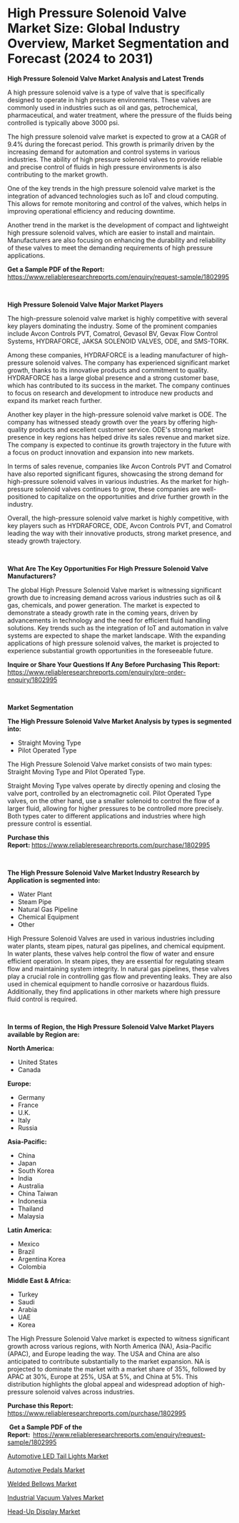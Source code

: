 <p><h1>High Pressure Solenoid Valve Market Size: Global Industry Overview, Market Segmentation and Forecast (2024 to 2031)</h1></p><p><strong>High Pressure Solenoid Valve Market Analysis and Latest Trends</strong></p>
<p><p>A high pressure solenoid valve is a type of valve that is specifically designed to operate in high pressure environments. These valves are commonly used in industries such as oil and gas, petrochemical, pharmaceutical, and water treatment, where the pressure of the fluids being controlled is typically above 3000 psi.</p><p>The high pressure solenoid valve market is expected to grow at a CAGR of 9.4% during the forecast period. This growth is primarily driven by the increasing demand for automation and control systems in various industries. The ability of high pressure solenoid valves to provide reliable and precise control of fluids in high pressure environments is also contributing to the market growth.</p><p>One of the key trends in the high pressure solenoid valve market is the integration of advanced technologies such as IoT and cloud computing. This allows for remote monitoring and control of the valves, which helps in improving operational efficiency and reducing downtime.</p><p>Another trend in the market is the development of compact and lightweight high pressure solenoid valves, which are easier to install and maintain. Manufacturers are also focusing on enhancing the durability and reliability of these valves to meet the demanding requirements of high pressure applications.</p></p>
<p><strong>Get a Sample PDF of the Report:&nbsp;</strong> <a href="https://www.reliableresearchreports.com/enquiry/request-sample/1802995">https://www.reliableresearchreports.com/enquiry/request-sample/1802995</a></p>
<p>&nbsp;</p>
<p><strong>High Pressure Solenoid Valve Major Market Players</strong></p>
<p><p>The high-pressure solenoid valve market is highly competitive with several key players dominating the industry. Some of the prominent companies include Avcon Controls PVT, Comatrol, Gevasol BV, Gevax Flow Control Systems, HYDRAFORCE, JAKSA SOLENOID VALVES, ODE, and SMS-TORK.</p><p>Among these companies, HYDRAFORCE is a leading manufacturer of high-pressure solenoid valves. The company has experienced significant market growth, thanks to its innovative products and commitment to quality. HYDRAFORCE has a large global presence and a strong customer base, which has contributed to its success in the market. The company continues to focus on research and development to introduce new products and expand its market reach further.</p><p>Another key player in the high-pressure solenoid valve market is ODE. The company has witnessed steady growth over the years by offering high-quality products and excellent customer service. ODE's strong market presence in key regions has helped drive its sales revenue and market size. The company is expected to continue its growth trajectory in the future with a focus on product innovation and expansion into new markets.</p><p>In terms of sales revenue, companies like Avcon Controls PVT and Comatrol have also reported significant figures, showcasing the strong demand for high-pressure solenoid valves in various industries. As the market for high-pressure solenoid valves continues to grow, these companies are well-positioned to capitalize on the opportunities and drive further growth in the industry.</p><p>Overall, the high-pressure solenoid valve market is highly competitive, with key players such as HYDRAFORCE, ODE, Avcon Controls PVT, and Comatrol leading the way with their innovative products, strong market presence, and steady growth trajectory.</p></p>
<p>&nbsp;</p>
<p><strong>What Are The Key Opportunities For High Pressure Solenoid Valve Manufacturers?</strong></p>
<p><p>The global High Pressure Solenoid Valve market is witnessing significant growth due to increasing demand across various industries such as oil & gas, chemicals, and power generation. The market is expected to demonstrate a steady growth rate in the coming years, driven by advancements in technology and the need for efficient fluid handling solutions. Key trends such as the integration of IoT and automation in valve systems are expected to shape the market landscape. With the expanding applications of high pressure solenoid valves, the market is projected to experience substantial growth opportunities in the foreseeable future.</p></p>
<p><strong>Inquire or Share Your Questions If Any Before Purchasing This Report:</strong> <a href="https://www.reliableresearchreports.com/enquiry/pre-order-enquiry/1802995">https://www.reliableresearchreports.com/enquiry/pre-order-enquiry/1802995</a></p>
<p>&nbsp;</p>
<p><strong>Market Segmentation</strong></p>
<p><strong>The High Pressure Solenoid Valve Market Analysis by types is segmented into:</strong></p>
<p><ul><li>Straight Moving Type</li><li>Pilot Operated Type</li></ul></p>
<p><p>The High Pressure Solenoid Valve market consists of two main types: Straight Moving Type and Pilot Operated Type. </p><p>Straight Moving Type valves operate by directly opening and closing the valve port, controlled by an electromagnetic coil. Pilot Operated Type valves, on the other hand, use a smaller solenoid to control the flow of a larger fluid, allowing for higher pressures to be controlled more precisely. Both types cater to different applications and industries where high pressure control is essential.</p></p>
<p><strong>Purchase this Report:&nbsp;</strong><a href="https://www.reliableresearchreports.com/purchase/1802995">https://www.reliableresearchreports.com/purchase/1802995</a></p>
<p>&nbsp;</p>
<p><strong>The High Pressure Solenoid Valve Market Industry Research by Application is segmented into:</strong></p>
<p><ul><li>Water Plant</li><li>Steam Pipe</li><li>Natural Gas Pipeline</li><li>Chemical Equipment</li><li>Other</li></ul></p>
<p><p>High Pressure Solenoid Valves are used in various industries including water plants, steam pipes, natural gas pipelines, and chemical equipment. In water plants, these valves help control the flow of water and ensure efficient operation. In steam pipes, they are essential for regulating steam flow and maintaining system integrity. In natural gas pipelines, these valves play a crucial role in controlling gas flow and preventing leaks. They are also used in chemical equipment to handle corrosive or hazardous fluids. Additionally, they find applications in other markets where high pressure fluid control is required.</p></p>
<p>&nbsp;</p>
<p><strong>In terms of Region, the High Pressure Solenoid Valve Market Players available by Region are:</strong></p>
<p>
    <p> <strong> North America: </strong>
        <ul>
            <li>United States</li>
            <li>Canada</li>
        </ul>
        </p> 
    <p> <strong> Europe: </strong>
        <ul>
            <li>Germany</li>
            <li>France</li>
            <li>U.K.</li>
            <li>Italy</li>
            <li>Russia</li>
        </ul>
        </p> 
    <p> <strong> Asia-Pacific: </strong>
        <ul>
            <li>China</li>
            <li>Japan</li>
            <li>South Korea</li>
            <li>India</li>
            <li>Australia</li>
            <li>China Taiwan</li>
            <li>Indonesia</li>
            <li>Thailand</li>
            <li>Malaysia</li>
        </ul>
        </p> 
    <p> <strong> Latin America: </strong>
        <ul>
            <li>Mexico</li>
            <li>Brazil</li>
            <li>Argentina Korea</li>
            <li>Colombia</li>
        </ul>
        </p> 
    <p> <strong> Middle East & Africa: </strong>
        <ul>
            <li>Turkey</li>
            <li>Saudi</li>
            <li>Arabia</li>
            <li>UAE</li>
            <li>Korea</li>
        </ul>
    </p>
    </p>
<p><p>The High Pressure Solenoid Valve market is expected to witness significant growth across various regions, with North America (NA), Asia-Pacific (APAC), and Europe leading the way. The USA and China are also anticipated to contribute substantially to the market expansion. NA is projected to dominate the market with a market share of 35%, followed by APAC at 30%, Europe at 25%, USA at 5%, and China at 5%. This distribution highlights the global appeal and widespread adoption of high-pressure solenoid valves across industries.</p></p>
<p><strong>Purchase this Report: </strong><a href="https://www.reliableresearchreports.com/purchase/1802995">https://www.reliableresearchreports.com/purchase/1802995</a></p>
<p>&nbsp;<strong>Get a Sample PDF of the Report:&nbsp;&nbsp;</strong><a href="https://www.reliableresearchreports.com/enquiry/request-sample/1802995">https://www.reliableresearchreports.com/enquiry/request-sample/1802995</a></p>
<p><strong></strong></p>
<p><p><a href="https://issuu.com/reportprime-2/docs/automotive-led-tail-lights-market-size-2030.pptx">Automotive LED Tail Lights Market</a></p><p><a href="https://issuu.com/reportprime-2/docs/automotive-pedals-market-size-2030.pptx">Automotive Pedals Market</a></p><p><a href="https://adventurous-uranium-ef9.notion.site/Decoding-the-Welded-Bellows-Market-A-Deep-Dive-into-the-Latest-Market-Trends-Market-Segmentation--cbf9bd9c132b4b03b5cd6fbec1dc6e8d">Welded Bellows Market</a></p><p><a href="https://view.publitas.com/reportprime-1/industrial-vacuum-valves-market-a-comprehensive-report-of-its-market-share-growth-trends-2024-2031/">Industrial Vacuum Valves Market</a></p><p><a href="https://github.com/CliffMedina6/Market-Research-Report-List-4/blob/main/head-up-display-market.md">Head-Up Display Market</a></p></p>